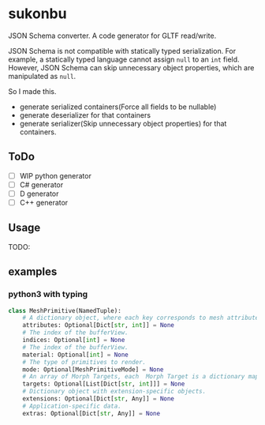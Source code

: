 # sukonbu

JSON Schema converter.
A code generator for GLTF read/write.

JSON Schema is not compatible with statically typed serialization.
For example, a statically typed language cannot assign `null` to an `int` field.
However, JSON Schema can skip unnecessary object properties, which are manipulated as `null`.

So I made this.

* generate serialized containers(Force all fields to be nullable)
* generate deserializer for that containers
* generate serializer(Skip unnecessary object properties) for that containers.

## ToDo

* [ ] WIP python generator
* [ ] C# generator
* [ ] D generator
* [ ] C++ generator

## Usage

TODO:

## examples

### python3 with typing

```py
class MeshPrimitive(NamedTuple):
    # A dictionary object, where each key corresponds to mesh attribute semantic and each value is the index of the accessor containing attribute's data.
    attributes: Optional[Dict[str, int]] = None
    # The index of the bufferView.
    indices: Optional[int] = None
    # The index of the bufferView.
    material: Optional[int] = None
    # The type of primitives to render.
    mode: Optional[MeshPrimitiveMode] = None
    # An array of Morph Targets, each  Morph Target is a dictionary mapping attributes (only `POSITION`, `NORMAL`, and `TANGENT` supported) to their deviations in the Morph Target.
    targets: Optional[List[Dict[str, int]]] = None
    # Dictionary object with extension-specific objects.
    extensions: Optional[Dict[str, Any]] = None
    # Application-specific data.
    extras: Optional[Dict[str, Any]] = None
```
